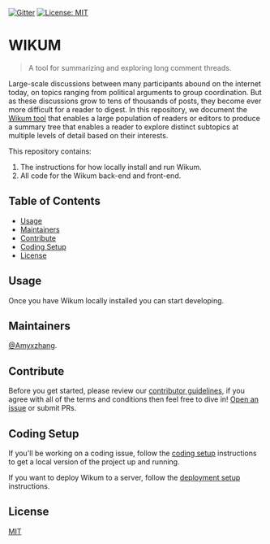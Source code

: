 
[![Gitter](https://badges.gitter.im/Join%20Chat.svg)](https://gitter.im/haystack/wikum) [![License: MIT](https://img.shields.io/badge/License-MIT-yellow.svg)](https://opensource.org/licenses/MIT)

# WIKUM



> A tool for summarizing and exploring long comment threads.

Large-scale discussions between many participants abound on the internet today, on topics ranging from political arguments to group coordination. But as these discussions grow to tens of thousands of posts, they become ever more difficult for a reader to digest. In this repository, we document the [Wikum tool](http://wikum.csail.mit.edu) that enables a large population of readers or editors to produce a summary tree that enables a reader to explore distinct subtopics at multiple levels of detail based on their interests.




This repository contains:


1. The instructions for how locally install and run Wikum.
2. All code for the Wikum back-end and front-end.



## Table of Contents

- [Usage](#usage)
- [Maintainers](#maintainers)
- [Contribute](#contribute)
- [Coding Setup](#codingsetup)
- [License](#license)

## Usage

Once you have Wikum locally installed you can start developing. 


## Maintainers

[@Amyxzhang](https://github.com/amyxzhang).

## Contribute

Before you get started, please review our [contributor guidelines](/CONTRIBUTING.md), if you agree with all of the terms and conditions then feel free to dive in! [Open an issue](https://github.com/amyxzhang/wikum/issues/new) or submit PRs.

## Coding Setup

If you'll be working on a coding issue, follow the [coding setup](/coding_setup.md) instructions to get a local version of the project up and running.

If you want to deploy Wikum to a server, follow the [deployment setup](/deployment_setup.md) instructions.

## License

[MIT](/CONTRIBUTING.md) 
